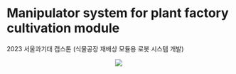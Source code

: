 # Manipulator system for plant factory cultivation module
2023 서울과기대 캡스톤 (식물공장 재배상 모듈용 로봇 시스템 개발)


<div align=center>
	<img src="https://img.shields.io/badge/python-blue?style=flat&logo=python&logoColor=white"/>
</div>
